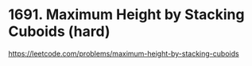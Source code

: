 # 1691. Maximum Height by Stacking Cuboids (hard)

https://leetcode.com/problems/maximum-height-by-stacking-cuboids
